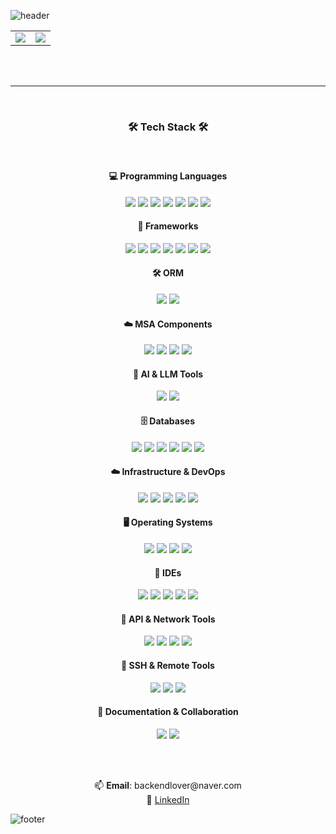 ![header](https://capsule-render.vercel.app/api?type=waving&color=0:fceabb,100:f8b500&height=200&section=header&text=Hello,%20I'm%20DoHoon%20Park!&fontSize=40&fontColor=000000&animation=fadeIn&fontAlignY=35)

<div align="center">
  <table>
    <tr>
      <td align="center">
        <img src="https://github-readme-stats.vercel.app/api/top-langs/?username=isasgp&layout=compact&hide_border=true&bg_color=00000000&title_color=000000&text_color=000000"/>
      </td>
      <td align="center">
        <img src="http://mazassumnida.wtf/api/v2/generate_badge?boj=isasgp" />
      </td>
    </tr>
  </table>
</div>
<br>
<br>

---
<br>
<h3 align="center">🛠 Tech Stack 🛠</h3>

<br>

<h4 align="center">💻 Programming Languages</h4>
<p align="center">
  <img src="https://img.shields.io/badge/C-A8B9CC?style=for-the-badge&logo=c&logoColor=white"/>
  <img src="https://img.shields.io/badge/Java-007396?style=for-the-badge&logo=openjdk&logoColor=white"/>
  <img src="https://img.shields.io/badge/Python-3776AB?style=for-the-badge&logo=python&logoColor=white"/>
  <img src="https://img.shields.io/badge/JavaScript-F7DF1E?style=for-the-badge&logo=javascript&logoColor=black"/>
  <img src="https://img.shields.io/badge/AppsScript-4285F4?style=for-the-badge&logo=google&logoColor=white"/>
  <img src="https://img.shields.io/badge/Bash-4EAA25?style=for-the-badge&logo=gnubash&logoColor=white"/>
  <img src="https://img.shields.io/badge/R-276DC3?style=for-the-badge&logo=r&logoColor=white"/>
</p>

<h4 align="center">🔧 Frameworks</h4>
<p align="center">
  <img src="https://img.shields.io/badge/Spring-6DB33F?style=for-the-badge&logo=spring&logoColor=white"/>
  <img src="https://img.shields.io/badge/Django-092E20?style=for-the-badge&logo=django&logoColor=white"/>
  <img src="https://img.shields.io/badge/Thymeleaf-005F0F?style=for-the-badge&logo=thymeleaf&logoColor=white"/>
  <img src="https://img.shields.io/badge/React-61DAFB?style=for-the-badge&logo=react&logoColor=black"/>
  <img src="https://img.shields.io/badge/Android%20SDK-3DDC84?style=for-the-badge&logo=android&logoColor=white"/>
  <img src="https://img.shields.io/badge/Flask-000000?style=for-the-badge&logo=flask&logoColor=white"/>
  <img src="https://img.shields.io/badge/FastAPI-009688?style=for-the-badge&logo=fastapi&logoColor=white"/>
</p>

<h4 align="center">🛠 ORM</h4>
<p align="center">
  <img src="https://img.shields.io/badge/Spring%20Data%20JPA-6DB33F?style=for-the-badge&logo=spring&logoColor=white"/>
  <img src="https://img.shields.io/badge/MyBatis-1F6CAB?style=for-the-badge&logoColor=white"/>
</p>

<h4 align="center">☁️ MSA Components</h4>
<p align="center">
  <img src="https://img.shields.io/badge/Spring%20Cloud-6DB33F?style=for-the-badge&logo=spring&logoColor=white"/>
  <img src="https://img.shields.io/badge/Kafka-231F20?style=for-the-badge&logo=apachekafka&logoColor=white"/>
  <img src="https://img.shields.io/badge/RabbitMQ-FF6600?style=for-the-badge&logo=rabbitmq&logoColor=white"/>
  <img src="https://img.shields.io/badge/gRPC-4285F4?style=for-the-badge&logo=google&logoColor=white"/>
</p>

<h4 align="center">🧠 AI & LLM Tools</h4>
<p align="center">
  <img src="https://img.shields.io/badge/LangChain-2B3137?style=for-the-badge&logoColor=white"/>
  <img src="https://img.shields.io/badge/Chroma-FFDD57?style=for-the-badge&logoColor=black"/>
</p>

<h4 align="center">🗄 Databases</h4>
<p align="center">
  <img src="https://img.shields.io/badge/MySQL-4479A1?style=for-the-badge&logo=mysql&logoColor=white"/>
  <img src="https://img.shields.io/badge/MariaDB-003545?style=for-the-badge&logo=mariadb&logoColor=white"/>
  <img src="https://img.shields.io/badge/MongoDB-47A248?style=for-the-badge&logo=mongodb&logoColor=white"/>
  <img src="https://img.shields.io/badge/Redis-DC382D?style=for-the-badge&logo=redis&logoColor=white"/>
  <img src="https://img.shields.io/badge/H2-1C75B9?style=for-the-badge&logo=h2&logoColor=white"/>
  <img src="https://img.shields.io/badge/sqlite-003B57?style=for-the-badge&logo=sqlite&logoColor=white"/>
</p>

<h4 align="center">☁️ Infrastructure & DevOps</h4>
<p align="center">
  <img src="https://img.shields.io/badge/Docker-2496ED?style=for-the-badge&logo=docker&logoColor=white"/>
  <img src="https://img.shields.io/badge/Docker--Compose-1488C6?style=for-the-badge&logo=docker&logoColor=white"/>
  <img src="https://img.shields.io/badge/Kubernetes-326CE5?style=for-the-badge&logo=kubernetes&logoColor=white"/>
  <img src="https://img.shields.io/badge/AWS-232F3E?style=for-the-badge&logo=amazonaws&logoColor=white"/>
  <img src="https://img.shields.io/badge/Jenkins-D24939?style=for-the-badge&logo=jenkins&logoColor=white"/>
</p>

<h4 align="center">🖥 Operating Systems</h4>
<p align="center">
  <img src="https://img.shields.io/badge/Windows-0078D6?style=for-the-badge&logo=windows&logoColor=white"/>
  <img src="https://img.shields.io/badge/Ubuntu-E95420?style=for-the-badge&logo=ubuntu&logoColor=white"/>
  <img src="https://img.shields.io/badge/Rocky%20Linux-10B981?style=for-the-badge&logo=linux&logoColor=white"/>
  <img src="https://img.shields.io/badge/CentOS-262577?style=for-the-badge&logo=centos&logoColor=white"/>
</p>

<h4 align="center">🧰 IDEs</h4>
<p align="center">
  <img src="https://img.shields.io/badge/IntelliJ%20IDEA-000000?style=for-the-badge&logo=intellijidea&logoColor=white"/>
  <img src="https://img.shields.io/badge/VSCode-007ACC?style=for-the-badge&logo=visualstudiocode&logoColor=white"/>
  <img src="https://img.shields.io/badge/Eclipse-2C2255?style=for-the-badge&logo=eclipseide&logoColor=white"/>
  <img src="https://img.shields.io/badge/PyCharm-000000?style=for-the-badge&logo=pycharm&logoColor=white"/>
  <img src="https://img.shields.io/badge/vi-019733?style=for-the-badge&logo=vim&logoColor=white"/>
</p>


<h4 align="center">🧪 API & Network Tools</h4>
<p align="center">
  <img src="https://img.shields.io/badge/Postman-FF6C37?style=for-the-badge&logo=postman&logoColor=white"/>
  <img src="https://img.shields.io/badge/Fiddler-008000?style=for-the-badge&logoColor=white"/>
  <img src="https://img.shields.io/badge/Wireshark-1679A7?style=for-the-badge&logo=wireshark&logoColor=white"/>
  <img src="https://img.shields.io/badge/JMeter-D22128?style=for-the-badge&logo=apachejmeter&logoColor=white"/>
</p>

<h4 align="center">🔐 SSH & Remote Tools</h4>
<p align="center">
  <img src="https://img.shields.io/badge/WinSCP-008000?style=for-the-badge&logo=winscp&logoColor=white"/>
  <img src="https://img.shields.io/badge/PuTTY-FFDB00?style=for-the-badge&logo=putty&logoColor=black"/>
  <img src="https://img.shields.io/badge/Termius-222222?style=for-the-badge&logoColor=white"/>
</p>

<h4 align="center">🧾 Documentation & Collaboration</h4>
<p align="center">
  <img src="https://img.shields.io/badge/Notion-000000?style=for-the-badge&logo=notion&logoColor=white"/>
  <img src="https://img.shields.io/badge/Draw.io-F08705?style=for-the-badge&logo=diagramsdotnet&logoColor=white"/>
</p>


<br>
<br>

<p align="center">
  📫 <b>Email</b>: backendlover@naver.com  
  <br/>
  💼 <a href="http://www.linkedin.com/in/DoHoon-Park00">LinkedIn</a>
</p>

![footer](https://capsule-render.vercel.app/api?section=footer&type=waving&color=0:f8b500,100:fceabb&height=140)

